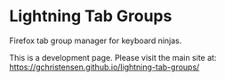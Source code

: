# Lightning Tab Groups

Firefox tab group manager for keyboard ninjas.

This is a development page. Please visit the main site at: https://gchristensen.github.io/lightning-tab-groups/